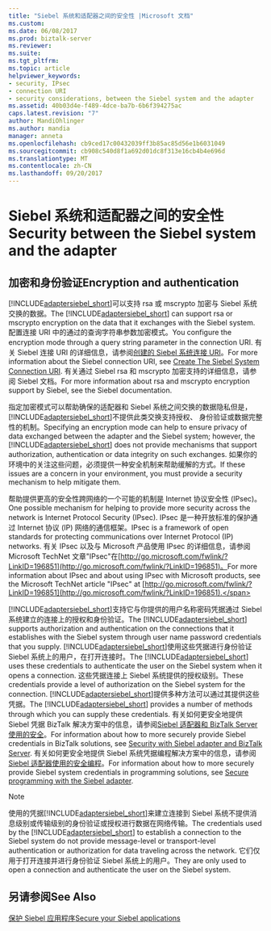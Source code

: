 ```yaml
---
title: "Siebel 系统和适配器之间的安全性 |Microsoft 文档"
ms.custom: 
ms.date: 06/08/2017
ms.prod: biztalk-server
ms.reviewer: 
ms.suite: 
ms.tgt_pltfrm: 
ms.topic: article
helpviewer_keywords:
- security, IPsec
- connection URI
- security considerations, between the Siebel system and the adapter
ms.assetid: 40b03d4e-f489-4dce-ba7b-6b6f394275ac
caps.latest.revision: "7"
author: MandiOhlinger
ms.author: mandia
manager: anneta
ms.openlocfilehash: cb9ced17c00432039ff3b85ac85d56e1b6031049
ms.sourcegitcommit: cb908c540d8f1a692d01dc8f313e16cb4b4e696d
ms.translationtype: MT
ms.contentlocale: zh-CN
ms.lasthandoff: 09/20/2017
---
```

# <a name="security-between-the-siebel-system-and-the-adapter"></a><span data-ttu-id="aa214-102">Siebel 系统和适配器之间的安全性</span><span class="sxs-lookup"><span data-stu-id="aa214-102">Security between the Siebel system and the adapter</span></span>
## <a name="encryption-and-authentication"></a><span data-ttu-id="aa214-103">加密和身份验证</span><span class="sxs-lookup"><span data-stu-id="aa214-103">Encryption and authentication</span></span>
<span data-ttu-id="aa214-104">[!INCLUDE[adaptersiebel_short](../../includes/adaptersiebel-short-md.md)]可以支持 rsa 或 mscrypto 加密与 Siebel 系统交换的数据。</span><span class="sxs-lookup"><span data-stu-id="aa214-104">The [!INCLUDE[adaptersiebel_short](../../includes/adaptersiebel-short-md.md)] can support rsa or mscrypto encryption on the data that it exchanges with the Siebel system.</span></span> <span data-ttu-id="aa214-105">配置连接 URI 中的通过的查询字符串参数加密模式。</span><span class="sxs-lookup"><span data-stu-id="aa214-105">You configure the encryption mode through a query string parameter in the connection URI.</span></span> <span data-ttu-id="aa214-106">有关 Siebel 连接 URI 的详细信息，请参阅[创建的 Siebel 系统连接 URI](../../adapters-and-accelerators/adapter-siebel/create-the-siebel-system-connection-uri.md)。</span><span class="sxs-lookup"><span data-stu-id="aa214-106">For more information about the Siebel connection URI, see [Create The Siebel System Connection URI](../../adapters-and-accelerators/adapter-siebel/create-the-siebel-system-connection-uri.md).</span></span> <span data-ttu-id="aa214-107">有关通过 Siebel rsa 和 mscrypto 加密支持的详细信息，请参阅 Siebel 文档。</span><span class="sxs-lookup"><span data-stu-id="aa214-107">For more information about rsa and mscrypto encryption support by Siebel, see the Siebel documentation.</span></span>  
  
 <span data-ttu-id="aa214-108">指定加密模式可以帮助确保的适配器和 Siebel 系统之间交换的数据隐私但是，[!INCLUDE[adaptersiebel_short](../../includes/adaptersiebel-short-md.md)]不提供此类交换支持授权、 身份验证或数据完整性的机制。</span><span class="sxs-lookup"><span data-stu-id="aa214-108">Specifying an encryption mode can help to ensure privacy of data exchanged between the adapter and the Siebel system; however, the [!INCLUDE[adaptersiebel_short](../../includes/adaptersiebel-short-md.md)] does not provide mechanisms that support authorization, authentication or data integrity on such exchanges.</span></span> <span data-ttu-id="aa214-109">如果你的环境中的关注这些问题，必须提供一种安全机制来帮助缓解的方式。</span><span class="sxs-lookup"><span data-stu-id="aa214-109">If these issues are a concern in your environment, you must provide a security mechanism to help mitigate them.</span></span>  
  
 <span data-ttu-id="aa214-110">帮助提供更高的安全性跨网络的一个可能的机制是 Internet 协议安全性 (IPsec)。</span><span class="sxs-lookup"><span data-stu-id="aa214-110">One possible mechanism for helping to provide more security across the network is Internet Protocol Security (IPsec).</span></span> <span data-ttu-id="aa214-111">IPsec 是一种开放标准的保护通过 Internet 协议 (IP) 网络的通信框架。</span><span class="sxs-lookup"><span data-stu-id="aa214-111">IPsec is a framework of open standards for protecting communications over Internet Protocol (IP) networks.</span></span> <span data-ttu-id="aa214-112">有关 IPsec 以及与 Microsoft 产品使用 IPsec 的详细信息，请参阅 Microsoft TechNet 文章"IPsec"在[http://go.microsoft.com/fwlink/?LinkID=196851](http://go.microsoft.com/fwlink/?LinkID=196851)。</span><span class="sxs-lookup"><span data-stu-id="aa214-112">For more information about IPsec and about using IPsec with Microsoft products, see the Microsoft TechNet article "IPsec" at [http://go.microsoft.com/fwlink/?LinkID=196851](http://go.microsoft.com/fwlink/?LinkID=196851).</span></span>  
  
 <span data-ttu-id="aa214-113">[!INCLUDE[adaptersiebel_short](../../includes/adaptersiebel-short-md.md)]支持它与你提供的用户名称密码凭据通过 Siebel 系统建立的连接上的授权和身份验证。</span><span class="sxs-lookup"><span data-stu-id="aa214-113">The [!INCLUDE[adaptersiebel_short](../../includes/adaptersiebel-short-md.md)] supports authorization and authentication on the connections that it establishes with the Siebel system through user name password credentials that you supply.</span></span> <span data-ttu-id="aa214-114">[!INCLUDE[adaptersiebel_short](../../includes/adaptersiebel-short-md.md)]使用这些凭据进行身份验证 Siebel 系统上的用户，在打开连接时。</span><span class="sxs-lookup"><span data-stu-id="aa214-114">The [!INCLUDE[adaptersiebel_short](../../includes/adaptersiebel-short-md.md)] uses these credentials to authenticate the user on the Siebel system when it opens a connection.</span></span> <span data-ttu-id="aa214-115">这些凭据连接上 Siebel 系统提供的授权级别。</span><span class="sxs-lookup"><span data-stu-id="aa214-115">These credentials provide a level of authorization on the Siebel system for the connection.</span></span> <span data-ttu-id="aa214-116">[!INCLUDE[adaptersiebel_short](../../includes/adaptersiebel-short-md.md)]提供多种方法可以通过其提供这些凭据。</span><span class="sxs-lookup"><span data-stu-id="aa214-116">The [!INCLUDE[adaptersiebel_short](../../includes/adaptersiebel-short-md.md)] provides a number of methods through which you can supply these credentials.</span></span> <span data-ttu-id="aa214-117">有关如何更安全地提供 Siebel 凭据 BizTalk 解决方案中的信息，请参阅[Siebel 适配器和 BizTalk Server 使用的安全](../../adapters-and-accelerators/adapter-siebel/security-with-siebel-adapter-and-biztalk-server.md)。</span><span class="sxs-lookup"><span data-stu-id="aa214-117">For information about how to more securely provide Siebel credentials in BizTalk solutions, see [Security with Siebel adapter and BizTalk Server](../../adapters-and-accelerators/adapter-siebel/security-with-siebel-adapter-and-biztalk-server.md).</span></span> <span data-ttu-id="aa214-118">有关如何更安全地提供 Siebel 系统凭据编程解决方案中的信息，请参阅[Siebel 适配器使用的安全编程](../../adapters-and-accelerators/adapter-siebel/secure-programming-with-the-siebel-adapter.md)。</span><span class="sxs-lookup"><span data-stu-id="aa214-118">For information about how to more securely provide Siebel system credentials in programming solutions, see [Secure programming with the Siebel adapter](../../adapters-and-accelerators/adapter-siebel/secure-programming-with-the-siebel-adapter.md).</span></span>  
  
> [!NOTE]
>  <span data-ttu-id="aa214-119">使用的凭据[!INCLUDE[adaptersiebel_short](../../includes/adaptersiebel-short-md.md)]来建立连接到 Siebel 系统不提供消息级别或传输级别的身份验证或授权进行数据在网络传输。</span><span class="sxs-lookup"><span data-stu-id="aa214-119">The credentials used by the [!INCLUDE[adaptersiebel_short](../../includes/adaptersiebel-short-md.md)] to establish a connection to the Siebel system do not provide message-level or transport-level authentication or authorization for data traveling across the network.</span></span> <span data-ttu-id="aa214-120">它们仅用于打开连接并进行身份验证 Siebel 系统上的用户。</span><span class="sxs-lookup"><span data-stu-id="aa214-120">They are only used to open a connection and authenticate the user on the Siebel system.</span></span>  
  
## <a name="see-also"></a><span data-ttu-id="aa214-121">另请参阅</span><span class="sxs-lookup"><span data-stu-id="aa214-121">See Also</span></span>  
[<span data-ttu-id="aa214-122">保护 Siebel 应用程序</span><span class="sxs-lookup"><span data-stu-id="aa214-122">Secure your Siebel applications</span></span>](../../adapters-and-accelerators/adapter-siebel/secure-your-siebel-applications.md)